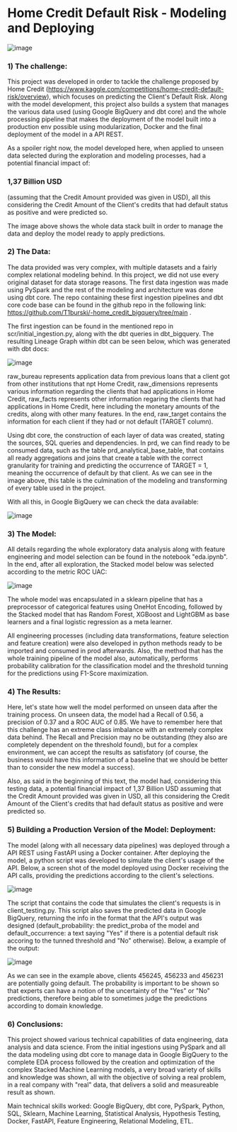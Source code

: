 # Home Credit Default Risk - Modeling and Deploying

![image](https://github.com/user-attachments/assets/8aba4dac-c4ab-499d-a5f3-06b0bceb2ade)

### 1) The challenge:
This project was developed in order to tackle the challenge proposed by Home Credit (https://www.kaggle.com/competitions/home-credit-default-risk/overview), which focuses on predicting the Client's Default Risk. Along with the model development, this project also builds a system that manages the various data used (using Google BigQuery and dbt core) and the whole processing pipeline that makes the deployment of the model built into a production env possible using modularization, Docker and the final deployment of the model in a API REST.

As a spoiler right now, the model developed here, when applied to unseen data selected during the exploration and modeling processes, had a potential financial impact of:

### 1,37 Billion USD

(assuming that the Credit Amount provided was given in USD), all this considering the Credit Amount of the Client's credits that had default status as positive and were predicted so.

The image above shows the whole data stack built in order to manage the data and deploy the model ready to apply predictions.


### 2) The Data:
The data provided was very complex, with multiple datasets and a fairly complex relational modeling behind. In this project, we did not use every original dataset for data storage reasons. The first data ingestion was made using PySpark and the rest of the modeling and architecture was done using dbt core. The repo containing these first ingestion pipelines and dbt core code base can be found in the github repo in the following link: https://github.com/T1burski/-home_credit_bigquery/tree/main .

The first ingestion can be found in the mentioned repo in scr/initial_ingestion.py, along with the dbt queries in dbt_bigquery. The resulting Lineage Graph within dbt can be seen below, which was generated with dbt docs:

![image](https://github.com/user-attachments/assets/a7dc89cb-7b4f-4def-929e-a98492ed404b)

raw_bureau represents application data from previous loans that a client got from other institutions that npt Home Credit, raw_dimensions represents various information regarding the clients that had applications in Home Credit, raw_facts represents other information regaring the clients that had applications in Home Credit, here including the monetary amounts of the credits, along with other many features. In the end, raw_target contains the information for each client if they had or not default (TARGET column).

Using dbt core, the construction of each layer of data was created, stating the sources, SQL queries and dependencies. In prd, we can find ready to be consumed data, such as the table prd_analytical_base_table, that contains all ready aggregations and joins that create a table with the correct granularity for training and predicting the occurrence of TARGET = 1, meaning the occurrence of default by that client. As we can see in the image above, this table is the culmination of the modeling and transforming of every table used in the project.

With all this, in Google BigQuery we can check the data available:

![image](https://github.com/user-attachments/assets/51c22e51-5408-4457-ba1e-060495d1e2f3)


### 3) The Model:
All details regarding the whole exploratory data analysis along with feature engineering and model selection can be found in the notebook "eda.ipynb". In the end, after all exploration, the Stacked model below was selected according to the metric ROC UAC:

![image](https://github.com/user-attachments/assets/f61db035-82da-4ca1-a607-cf45e21ba821)

The whole model was encapsulated in a sklearn pipeline that has a preprocessor of categorical features using OneHot Encoding, followed by the Stacked model that has Random Forest, XGBoost and LightGBM as base learners and a final logistic regression as a meta learner.

All engineering processes (including data transformations, feature selection and feature creation) were also developed in python methods ready to be imported and consumed in prod afterwards.
Also, the method that has the whole training pipeline of the model also, automatically, performs probability calibration for the classification model and the threshold tunning for the predictions using F1-Score maximization.


### 4) The Results:
Here, let's state how well the model performed on unseen data after the training process. On unseen data, the model had a Recall of 0.56, a precision of 0.37 and a ROC AUC of 0.85. We have to remember here that this challenge has an extreme class imbalance with an extremely complex data behind. The Recall and Precision may no be outstanding (they also are completely dependent on the threshold found), but for a complex environment, we can accept the results as satisfatory (of course, the business would have this information of a baseline that we should be better than to consider the new model a success).

Also, as said in the beginning of this text, the model had, considering this testing data, a potential financial impact of 1,37 Billion USD assuming that the Credit Amount provided was given in USD, all this considering the Credit Amount of the Client's credits that had default status as positive and were predicted so.

### 5) Building a Production Version of the Model: Deployment:
The model (along with all necessary data pipelines) was deployed through a API REST using FastAPI using a Docker container. After deploying the model, a python script was developed to simulate the client's usage of the API. Below, a screen shot of the model deployed using Docker receiving the API calls, providing the predictions according to the client's selections.

![image](https://github.com/user-attachments/assets/069fca4f-98a4-467b-9f0c-fcce6bb98461)

The script that contains the code that simulates the client's requests is in client_testing.py. This script also saves the predicted data in Google BigQuery, returning the info in the format that the API's output was designed (default_probability: the predict_proba of the model and default_occurrence: a text saying "Yes" if there is a potential default risk accoring to the tunned threshold and "No" otherwise). Below, a example of the output:

![image](https://github.com/user-attachments/assets/b5c476ad-f7d9-4273-b875-d36f868f7c90)

As we can see in the example above, clients 456245, 456233 and 456231 are potentially going default. The probability is important to be shown so that experts can have a notion of the uncertainty of the "Yes" or "No" predictions, therefore being able to sometimes judge the predictions according to domain knowledge.

### 6) Conclusions:
This project showed various technical capabilities of data engineering, data analysis and data science. From the initial ingestions using PySpark and all the data modeling using dbt core to manage data in Google BigQuery to the complete EDA process followed by the creation and optimization of the complex Stacked Machine Learning models, a very broad variety of skills and knowledge was shown, all with the objective of solving a real problem, in a real company with "real" data, that delivers a solid and measureable result as shown.

Main technical skills worked: Google BigQuery, dbt core, PySpark, Python, SQL, Sklearn, Machine Learning, Statistical Analysis, Hypothesis Testing, Docker, FastAPI, Feature Engineering, Relational Modeling, ETL.
